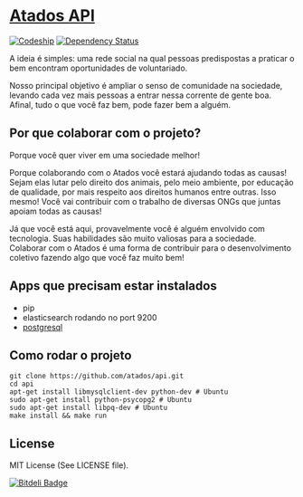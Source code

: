 # [Atados API](http://www.atados.com.br)
[![Codeship](https://www.codeship.io/projects/139f1dd0-a88e-0131-806c-1a66b7fb6c8b/status)](https://codeship.io/projects/19157)
[![Dependency Status](https://gemnasium.com/atados/api.svg)](https://gemnasium.com/atados/api)


A ideia é simples: uma rede social na qual pessoas predispostas a praticar o bem
encontram oportunidades de voluntariado.

Nosso principal objetivo é ampliar o senso de comunidade na sociedade, levando
cada vez mais pessoas a entrar nessa corrente de gente boa. Afinal, tudo o que
você faz bem, pode fazer bem a alguém.


## Por que colaborar com o projeto?

Porque você quer viver em uma sociedade melhor!

Porque colaborando com o Atados você estará ajudando todas as causas! Sejam
elas lutar pelo direito dos animais, pelo meio ambiente, por educação de
qualidade, por mais respeito aos direitos humanos entre outras. Isso mesmo!
Você vai contribuir com o trabalho de diversas ONGs que juntas apoiam todas as
causas!

Já que você está aqui, provavelmente você é alguém envolvido com tecnologia.
Suas habilidades são muito valiosas para a sociedade. Colaborar com o Atados é
uma forma de contribuir para o desenvolvimento coletivo fazendo algo que você
faz muito bem!


## Apps que precisam estar instalados

- pip
- elasticsearch rodando no port 9200
- [postgresql](https://www.digitalocean.com/community/tutorials/how-to-install-and-use-postgresql-on-ubuntu-14-04)

## Como rodar o projeto

    git clone https://github.com/atados/api.git
    cd api
    apt-get install libmysqlclient-dev python-dev # Ubuntu
    sudo apt-get install python-psycopg2 # Ubuntu
    sudo apt-get install libpq-dev # Ubuntu
    make install && make run

## License

MIT License (See LICENSE file).


[![Bitdeli Badge](https://d2weczhvl823v0.cloudfront.net/atados/api/trend.png)](https://bitdeli.com/free "Bitdeli Badge")

